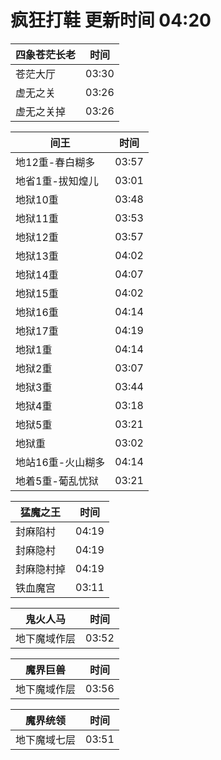 # 疯狂打鞋 更新时间 04:20

| 四象苍茫长老   | 时间    |
|--------|-------|
| 苍茫大厅 | 03:30 |
| 虚无之关 | 03:26 |
| 虚无之关掉 | 03:26 |

| 间王   | 时间    |
|--------|-------|
| 地12重-春白糊多 | 03:57 |
| 地省1重-拔知煌儿 | 03:01 |
| 地狱10重 | 03:48 |
| 地狱11重 | 03:53 |
| 地狱12重 | 03:57 |
| 地狱13重 | 04:02 |
| 地狱14重 | 04:07 |
| 地狱15重 | 04:02 |
| 地狱16重 | 04:14 |
| 地狱17重 | 04:19 |
| 地狱1重 | 04:14 |
| 地狱2重 | 03:07 |
| 地狱3重 | 03:44 |
| 地狱4重 | 03:18 |
| 地狱5重 | 03:21 |
| 地狱重 | 03:02 |
| 地站16重-火山糊多 | 04:14 |
| 地着5重-葡乱忧狱 | 03:21 |

| 猛魔之王   | 时间    |
|--------|-------|
| 封麻陷村 | 04:19 |
| 封麻隐村 | 04:19 |
| 封麻隐村掉 | 04:19 |
| 铁血魔宫 | 03:11 |

| 鬼火人马   | 时间    |
|--------|-------|
| 地下魔域作层 | 03:52 |

| 魔界巨兽   | 时间    |
|--------|-------|
| 地下魔域作层 | 03:56 |

| 魔界统领   | 时间    |
|--------|-------|
| 地下魔域七层 | 03:51 |